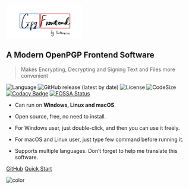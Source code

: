 ![logo](https://github.com/saturneric/Blob/blob/master/logos/gpgfrontend-logo.jpg?raw=true)
## A Modern OpenPGP Frontend Software
> Makes Encrypting, Decrypting and Signing Text and Files more convenient

![Language](https://img.shields.io/badge/language-C%2B%2B-green)
![GitHub release (latest by date)](https://img.shields.io/github/v/release/saturneric/gpgfrontend)
![License](https://img.shields.io/badge/License-GPL--3.0-orange)
![CodeSize](https://img.shields.io/github/languages/code-size/saturneric/GpgFrontend)
[![Codacy Badge](https://app.codacy.com/project/badge/Grade/d1750e052a85430a8f1f84e58a0fceda)](https://www.codacy.com/gh/saturneric/GpgFrontend/dashboard?utm_source=github.com&amp;utm_medium=referral&amp;utm_content=saturneric/GpgFrontend&amp;utm_campaign=Badge_Grade)
[![FOSSA Status](https://app.fossa.com/api/projects/git%2Bgithub.com%2Fsaturneric%2FGpgFrontend.svg?type=shield)](https://app.fossa.com/projects/git%2Bgithub.com%2Fsaturneric%2FGpgFrontend?ref=badge_shield)

- Can run on **Windows, Linux and macOS**.

- Open source, free, no need to install.

- For Windows user, just double-click, and then you can use it freely.

- For macOS and Linux user, just type few command before running it.

- Supports multiple languages. Don’t forget to help me translate this software.

[GitHub](https://github.com/saturneric/GpgFrontend)
[Quick Start](quick-start.md)

<!-- 背景色 -->
![color](#ffffff)